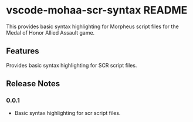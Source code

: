 # vscode-mohaa-scr-syntax README

This provides basic syntax highlighting for Morpheus script files for the Medal
of Honor Allied Assault game.

## Features

Provides basic syntax highlighting for SCR script files.

## Release Notes

### 0.0.1

* Basic syntax highlighting for scr script files.
